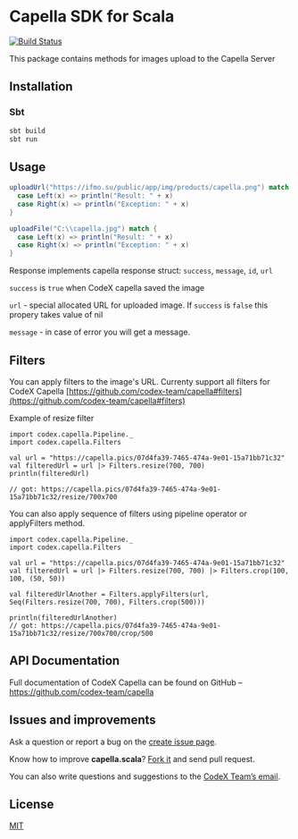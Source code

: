 # Capella SDK for Scala

[![Build Status](https://semaphoreci.com/api/v1/n0str/capella-scala/branches/master/badge.svg)](https://semaphoreci.com/n0str/capella-scala)

This package contains methods for images upload to the Capella Server

## Installation

### Sbt

```scala
sbt build
sbt run
```

## Usage

```scala
uploadUrl("https://ifmo.su/public/app/img/products/capella.png") match {
  case Left(x) => println("Result: " + x)
  case Right(x) => println("Exception: " + x)
}
```

```scala
uploadFile("C:\\capella.jpg") match {
  case Left(x) => println("Result: " + x)
  case Right(x) => println("Exception: " + x)
}
```

Response implements capella response struct:
`success`, `message`, `id`, `url`

`success` is `true` when CodeX capella saved the image

`url` - special allocated URL for uploaded image. If `success` is `false` this propery 
takes value of nil

`message` - in case of error you will get a message. 

## Filters

You can apply filters to the image's URL. 
Currenty support all filters for CodeX Capella [https://github.com/codex-team/capella#filters](https://github.com/codex-team/capella#filters)

Example of resize filter
```$scala
import codex.capella.Pipeline._
import codex.capella.Filters

val url = "https://capella.pics/07d4fa39-7465-474a-9e01-15a71bb71c32"
val filteredUrl = url |> Filters.resize(700, 700)
println(filteredUrl)

// got: https://capella.pics/07d4fa39-7465-474a-9e01-15a71bb71c32/resize/700x700
```

You can also apply sequence of filters using pipeline operator or applyFilters method.

```$scala
import codex.capella.Pipeline._
import codex.capella.Filters

val url = "https://capella.pics/07d4fa39-7465-474a-9e01-15a71bb71c32"
val filteredUrl = url |> Filters.resize(700, 700) |> Filters.crop(100, 100, (50, 50))

val filteredUrlAnother = Filters.applyFilters(url, Seq(Filters.resize(700, 700), Filters.crop(500)))

println(filteredUrlAnother)
// got: https://capella.pics/07d4fa39-7465-474a-9e01-15a71bb71c32/resize/700x700/crop/500
```

## API Documentation

Full documentation of CodeX Capella can be found on GitHub –
https://github.com/codex-team/capella

## Issues and improvements

Ask a question or report a bug on the [create issue page](https://github.com/codex-team/capella.scala/issues/new).

Know how to improve **capella.scala**? [Fork it](https://github.com/codex-team/capella.scala) and send pull request.

You can also write questions and suggestions to the [CodeX Team’s
email](team@ifmo.su).

## License

[MIT](https://github.com/codex-team/codex.notes/blob/master/LICENSE)